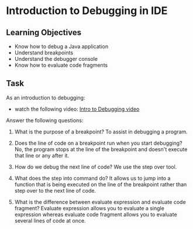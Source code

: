# Introduction to Debugging in IDE

## Learning Objectives
- Know how to debug a Java application
- Understand breakpoints
- Understand the debugger console
- Know how to evaluate code fragments

## Task
As an introduction to debugging:
- watch the following video: [Intro to Debugging video](https://youtu.be/ErVZrVWZrko)


Answer the following questions:
1. What is the purpose of a breakpoint?
To assist in debugging a program.

2. Does the line of code on a breakpoint run when you start debugging?
No, the program stops at the line of the breakpoint and doesn't execute that line or any after it.

3. How do we debug the next line of code?
We use the step over tool.

4. What does the step into command do?
It allows us to jump into a function that is being executed on the line of the breakpoint rather than step over to the next line of code.

5. What is the difference between evaluate expression and evaluate code fragment?
Evaluate expression allows you to evaluate a single expression whereas evaluate code fragment allows you to evaluate several lines of code at once.
